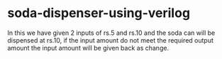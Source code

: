 # soda-dispenser-using-verilog
In this we have given 2 inputs of rs.5 and rs.10 and the soda can will be dispensed at rs.10, if the input amount do not meet the  required output amount the input amount will be given back as change.
